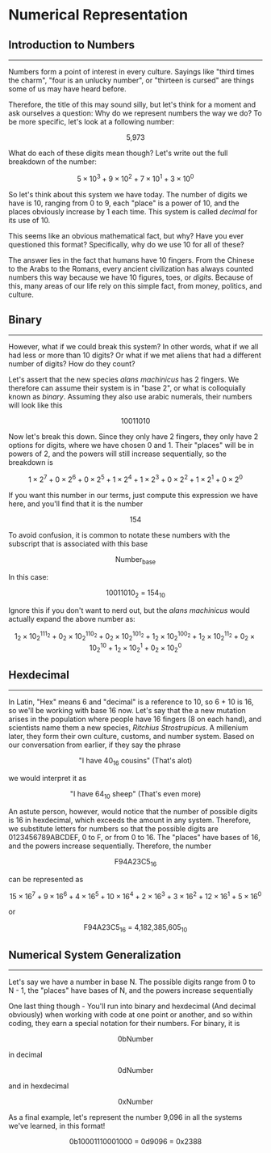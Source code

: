 # Numerical Representation

## Introduction to Numbers
___
Numbers form a point of interest in every culture. Sayings like "third times the charm", "four is an unlucky number", or "thirteen is cursed" are things some of us may have heard before.

Therefore, the title of this may sound silly, but let's think for a moment and ask ourselves a question: Why do we represent numbers the way we do? To be more specific, let's look at a following number:

<div style="text-align: center", size="4">

5,973 

</div>

What do each of these digits mean though? Let's write out the full breakdown of the number:<br />

<div style="text-align: center"> 

$$5\times10^3+9\times10^2+7\times10^1+3\times10^0$$

</div>

So let's think about this system we have today. The number of digits we have is 10, ranging from 0 to 9, each "place" is a power of 10, and the places obviously increase by 1 each time. This system is called *decimal* for its use of 10.

This seems like an obvious mathematical fact, but why? Have you ever questioned this format? Specifically, why do we use 10 for all of these? 

The answer lies in the fact that humans have 10 fingers. From the Chinese to the Arabs to the Romans, every ancient civilization has always counted numbers this way because we have 10 figures, toes, or *digits*. Because of this, many areas of our life rely on this simple fact, from money, politics, and culture.

## Binary
___

However, what if we could break this system? In other words, what if we all had less or more than 10 digits? Or what if we met aliens that had a different number of digits? How do they count?

Let's assert that the new species *alans machinicus* has 2 fingers. We therefore can assume their system is in "base 2", or what is colloquially known as *binary*. Assuming they also use arabic numerals, their numbers will look like this

<div style="text-align: center", size="4">

10011010

</div>

Now let's break this down. Since they only have 2 fingers, they only have 2 options for digits, where we have chosen 0 and 1. Their "places" will be in powers of 2, and the powers will still increase sequentially, so the breakdown is

<div style="text-align: center"> 

$$1\times2^7+0\times2^6+0\times2^5+1\times2^4+1\times2^3+0\times2^2+1\times2^1+0\times2^0$$

</div>

If you want this number in our terms, just compute this expression we have here, and you'll find that it is the number

<div style="text-align: center", size="4">

154

</div>

To avoid confusion, it is common to notate these numbers with the subscript that is associated with this base

<div style="text-align: center", size="4">

Number<sub>base</sub>

</div>

In this case:

<div style="text-align: center", size="4">

10011010<sub>2</sub> = 154<sub>10</sub>

</div>

Ignore this if you don't want to nerd out, but the *alans machinicus* would actually expand the above number as:

<div style="text-align: center"> 

$$1_2\times10_2 ^{111_2}+0_2\times10_2^{110_2}+0_2\times10_2^{101_2}+1_2\times10_2^{100_2}+1_2\times10_2^{11_2}+0_2\times10_2^{10}+1_2\times10_2^1+0_2\times10_2^0$$

</div>


## Hexdecimal
___

In Latin, "Hex" means 6 and "decimal" is a reference to 10, so 6 + 10 is 16, so we'll be working with base 16 now. Let's say that the a new mutation arises in the population where people have 16 fingers (8 on each hand), and scientists name them a new species, *Ritchius Strostrupicus*. A millenium later, they form their own culture, customs, and number system. Based on our conversation from earlier, if they say the phrase


<div style="text-align: center", size="4">

"I have 40<sub>16</sub> cousins" (That's alot)

</div>

we would interpret it as

<div style="text-align: center", size="4">

"I have 64<sub>10</sub> sheep" (That's even more)

</div>

An astute person, however, would notice that the number of possible digits is 16 in hexdecimal, which exceeds the amount in any system. Therefore, we substitute letters for numbers so that the possible digits are 0123456789ABCDEF, 0 to F, or from 0 to 16. The "places" have bases of 16, and the powers increase sequentially. Therefore, the number

<div style="text-align: center", size="4">

F94A23C5<sub>16</sub>

</div>

can be represented as

<div style="text-align: center"> 

$$15\times16^7+9\times16^6+4\times16^5+10\times16^4+2\times16^3+3\times16^2+12\times16^1+5\times16^0$$

</div>

or

<div style="text-align: center"> 

F94A23C5<sub>16</sub> = 4,182,385,605<sub>10</sub>

</div>

## Numerical System Generalization
___

Let's say we have a number in base N. The possible digits range from 0 to N - 1, the "places" have bases of N, and the powers increase sequentially

One last thing though - You'll run into binary and hexdecimal (And decimal obviously) when working with code at one point or another, and so within coding, they earn a special notation for their numbers. For binary, it is

<div style="text-align: center"> 

0bNumber

</div>

in decimal

<div style="text-align: center"> 

0dNumber

</div>

and in hexdecimal

<div style="text-align: center"> 

0xNumber

</div>

As a final example, let's represent the number 9,096 in all the systems we've learned, in this format!

<div style="text-align: center"> 

0b10001110001000 = 0d9096 = 0x2388

</div>